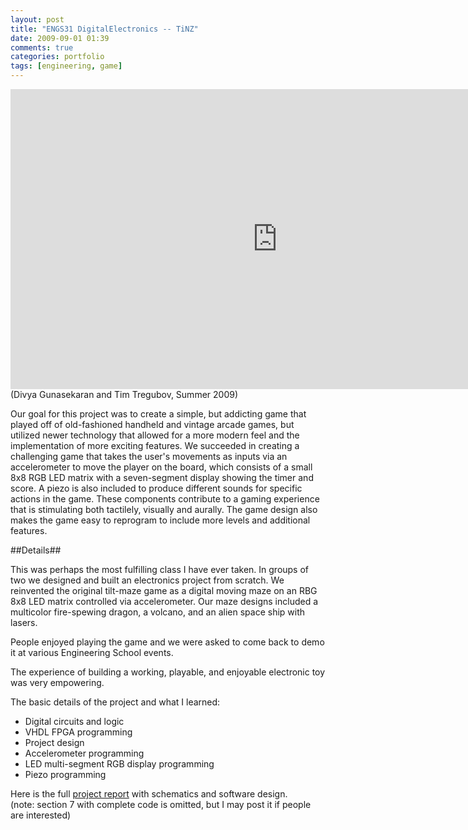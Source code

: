 ```yaml
---
layout: post
title: "ENGS31 DigitalElectronics -- TiNZ"
date: 2009-09-01 01:39
comments: true
categories: portfolio 
tags: [engineering, game]
---
```



<iframe id="tinz" width="853" height="480" src="http://www.youtube.com/embed/jcJoUI1PBZo?rel=0&amp;hd=1" frameborder="0" allowfullscreen></iframe>
(Divya Gunasekaran and Tim Tregubov, Summer 2009)


Our goal for this project was to create a simple, but addicting game that played off of old-fashioned handheld and vintage arcade games, but utilized newer technology that allowed for a more modern feel and the implementation of more exciting features. We succeeded in creating a challenging game that takes the user's movements as inputs via an accelerometer to move the player on the board, which consists of a small 8x8 RGB LED matrix with a seven-segment display showing the timer and score. A piezo is also included to produce different sounds for specific actions in the game. These components contribute to a gaming experience that is stimulating both tactilely, visually and aurally. The game design also makes the game easy to reprogram to include more levels and additional features.

<!--more-->

##Details##

This was perhaps the most fulfilling class I have ever taken.  In groups of two we designed and built an electronics project from scratch.  We reinvented the original tilt-maze game as a digital moving maze on an RBG 8x8 LED matrix controlled via accelerometer.  Our maze designs included a multicolor fire-spewing dragon, a volcano, and an alien space ship with lasers.

People enjoyed playing the game and we were asked to come back to demo it at various Engineering School events. 

The experience of building a working, playable, and enjoyable electronic toy was very empowering. 

The basic details of the project and what I learned:

* Digital circuits and logic
* VHDL FPGA programming
* Project design
* Accelerometer programming
* LED multi-segment RGB display programming
* Piezo programming


Here is the full [project report](https://s3.amazonaws.com/timofei7portfolio/TiNZ/engs31FinalReport.pdf) with schematics and software design.  
(note: section 7 with complete code is omitted, but I may post it if people are interested)


